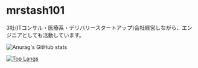 # mrstash101
3社(ITコンサル・医療系・デリバリースタートアップ)会社経営しながら、エンジニアとしても活動しています。

![Anurag's GitHub stats](https://github-readme-stats.vercel.app/api?username=mrstash101&count_private=true)

[![Top Langs](https://github-readme-stats.vercel.app/api/top-langs/?username=mrstash101&layout=compact&hide=GLSL)](https://github.com/mrstash101)
